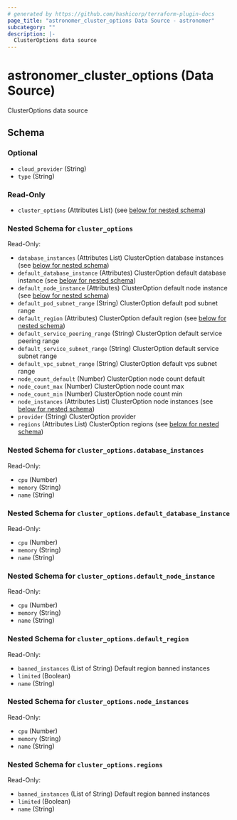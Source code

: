 ```yaml
---
# generated by https://github.com/hashicorp/terraform-plugin-docs
page_title: "astronomer_cluster_options Data Source - astronomer"
subcategory: ""
description: |-
  ClusterOptions data source
---
```


# astronomer_cluster_options (Data Source)

ClusterOptions data source



<!-- schema generated by tfplugindocs -->
## Schema

### Optional

- `cloud_provider` (String)
- `type` (String)

### Read-Only

- `cluster_options` (Attributes List) (see [below for nested schema](#nestedatt--cluster_options))

<a id="nestedatt--cluster_options"></a>
### Nested Schema for `cluster_options`

Read-Only:

- `database_instances` (Attributes List) ClusterOption database instances (see [below for nested schema](#nestedatt--cluster_options--database_instances))
- `default_database_instance` (Attributes) ClusterOption default database instance (see [below for nested schema](#nestedatt--cluster_options--default_database_instance))
- `default_node_instance` (Attributes) ClusterOption default node instance (see [below for nested schema](#nestedatt--cluster_options--default_node_instance))
- `default_pod_subnet_range` (String) ClusterOption default pod subnet range
- `default_region` (Attributes) ClusterOption default region (see [below for nested schema](#nestedatt--cluster_options--default_region))
- `default_service_peering_range` (String) ClusterOption default service peering range
- `default_service_subnet_range` (String) ClusterOption default service subnet range
- `default_vpc_subnet_range` (String) ClusterOption default vps subnet range
- `node_count_default` (Number) ClusterOption node count default
- `node_count_max` (Number) ClusterOption node count max
- `node_count_min` (Number) ClusterOption node count min
- `node_instances` (Attributes List) ClusterOption node instances (see [below for nested schema](#nestedatt--cluster_options--node_instances))
- `provider` (String) ClusterOption provider
- `regions` (Attributes List) ClusterOption regions (see [below for nested schema](#nestedatt--cluster_options--regions))

<a id="nestedatt--cluster_options--database_instances"></a>
### Nested Schema for `cluster_options.database_instances`

Read-Only:

- `cpu` (Number)
- `memory` (String)
- `name` (String)


<a id="nestedatt--cluster_options--default_database_instance"></a>
### Nested Schema for `cluster_options.default_database_instance`

Read-Only:

- `cpu` (Number)
- `memory` (String)
- `name` (String)


<a id="nestedatt--cluster_options--default_node_instance"></a>
### Nested Schema for `cluster_options.default_node_instance`

Read-Only:

- `cpu` (Number)
- `memory` (String)
- `name` (String)


<a id="nestedatt--cluster_options--default_region"></a>
### Nested Schema for `cluster_options.default_region`

Read-Only:

- `banned_instances` (List of String) Default region banned instances
- `limited` (Boolean)
- `name` (String)


<a id="nestedatt--cluster_options--node_instances"></a>
### Nested Schema for `cluster_options.node_instances`

Read-Only:

- `cpu` (Number)
- `memory` (String)
- `name` (String)


<a id="nestedatt--cluster_options--regions"></a>
### Nested Schema for `cluster_options.regions`

Read-Only:

- `banned_instances` (List of String) Default region banned instances
- `limited` (Boolean)
- `name` (String)
